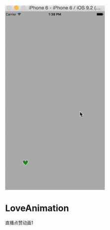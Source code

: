 ![(image)](https://github.com/CoderST/LoveAnimation/blob/master/LoveAnimation/aixin.gif)
# LoveAnimation
直播点赞动画1


